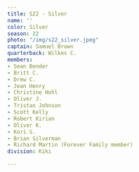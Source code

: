 ```yaml
---
title: S22 - Silver
name: ''
color: Silver
season: 22
photo: "/img/s22_silver.jpeg"
captain: Samuel Brown
quarterback: Wilkes C.
members:
- Sean Bender
- Britt C.
- Drew C.
- Jean Henry
- Christine Hohl
- Oliver J.
- Tristan Johnson
- Scott Kelly
- Robert Kirian
- Oliver K.
- Kori S.
- Brian Silverman
- Richard Martin (Forever Family member)
division: Kiki

---
```

